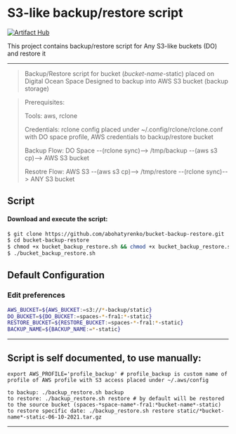 # S3-like backup/restore script

[![Artifact Hub](https://img.shields.io/endpoint?url=https://artifacthub.io/badge/repository/bucket-backup-restore)](https://artifacthub.io/packages/search?repo=bucket-backup-restore)

This project contains backup/restore script for Any S3-like buckets (DO) and restore it

---
> Backup/Restore script for bucket (*bucket-name*-static) placed on Digital Ocean Space
> Designed to backup into AWS S3 bucket (backup storage)

>
> Prerequisites:
>
> Tools: aws, rclone
>
> Credentials: rclone config placed under ~/.config/rclone/rclone.conf with DO space profile, AWS credentials to backup/restore bucket
>
>
> Backup Flow: DO Space --(rclone sync)--> /tmp/backup --(aws s3 cp)--> AWS S3 bucket
>
> Resotre Flow: AWS S3 --(aws s3 cp)--> /tmp/restore --(rclone sync)--> ANY S3 bucket
>

## Script


#### Download and execute the script:

```bash
$ git clone https://github.com/abohatyrenko/bucket-backup-restore.git
$ cd bucket-backup-restore
$ chmod +x bucket_backup_restore.sh && chmod +x bucket_backup_restore.sh
$ ./bucket_backup_restore.sh
```


## Default Configuration

### Edit preferences

```bash
AWS_BUCKET=${AWS_BUCKET:=s3://*-backup/static}
DO_BUCKET=${DO_BUCKET:=spaces-*-fra1:*-static}
RESTORE_BUCKET=${RESTORE_BUCKET:=spaces-*-fra1:*-static}
BACKUP_NAME=${BACKUP_NAME:=*-static}
```

---
## Script is self documented, to use manually:

```shell
export AWS_PROFILE='profile_backup' # profile_backup is custom name of profile of AWS profile with S3 access placed under ~/.aws/config

to backup: ./backup_restore.sh backup
to restore: ./backup_restore.sh restore # by default will be restored to the source bucket (spaces-*space-name*-fra1:*bucket-name*-static)
to restore specific date: ./backup_restore.sh restore static/*bucket-name*-static-06-10-2021.tar.gz
```
---
